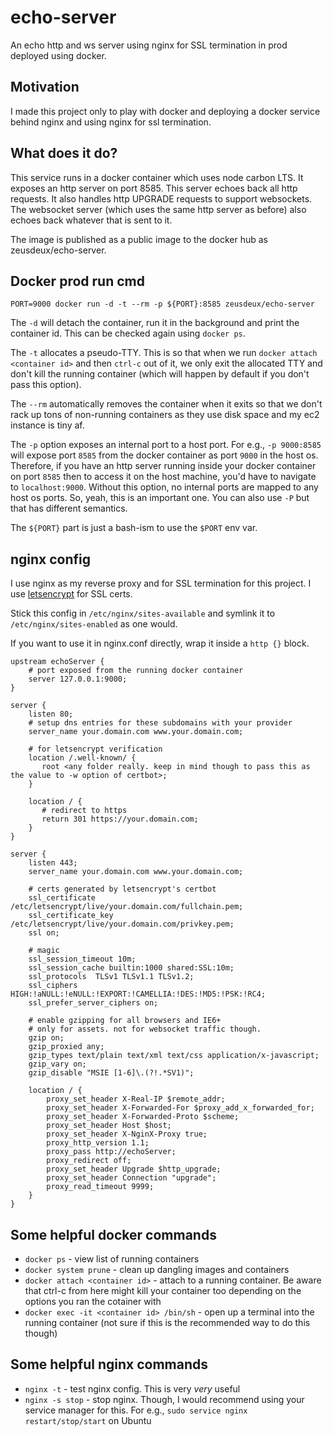 # echo-server

An echo http and ws server using nginx for SSL termination in prod deployed using docker.

## Motivation

I made this project only to play with docker and deploying a docker service behind nginx and using nginx for ssl termination.

## What does it do?

This service runs in a docker container which uses node carbon LTS.
It exposes an http server on port 8585.
This server echoes back all http requests.
It also handles http UPGRADE requests to support websockets.
The websocket server (which uses the same http server as before) also echoes back whatever that is sent to it.

The image is published as a public image to the docker hub as zeusdeux/echo-server.

## Docker prod run cmd

`PORT=9000 docker run -d -t --rm -p ${PORT}:8585 zeusdeux/echo-server`

The `-d` will detach the container, run it in the background and print the container id.
This can be checked again using `docker ps`.

The `-t` allocates a pseudo-TTY. This is so that when we run `docker attach <container id>` and then `ctrl-c` out of it, we only
exit the allocated TTY and don't kill the running container (which will happen by default if you don't pass this option).

The `--rm` automatically removes the container when it exits so that we don't rack up tons of non-running containers as they use
disk space and my ec2 instance is tiny af.

The `-p` option exposes an internal port to a host port. For e.g., `-p 9000:8585` will expose port `8585` from the docker container
as port `9000` in the host os. Therefore, if you have an http server running inside your docker container on port `8585` then to
access it on the host machine, you'd have to navigate to `localhost:9000`. Without this option, no internal ports are mapped to
any host os ports. So, yeah, this is an important one. You can also use `-P` but that has different semantics.

The `${PORT}` part is just a bash-ism to use the `$PORT` env var.

## nginx config

I use nginx as my reverse proxy and for SSL termination for this project.
I use [letsencrypt](https://letsencrypt.org/) for SSL certs.

Stick this config in `/etc/nginx/sites-available` and symlink it to `/etc/nginx/sites-enabled` as one would.

If you want to use it in nginx.conf directly, wrap it inside a `http {}` block.

```nginx
upstream echoServer {
    # port exposed from the running docker container
    server 127.0.0.1:9000;
}

server {
    listen 80;
    # setup dns entries for these subdomains with your provider
    server_name your.domain.com www.your.domain.com;

    # for letsencrypt verification
    location /.well-known/ {
       root <any folder really. keep in mind though to pass this as the value to -w option of certbot>;
    }

    location / {
       # redirect to https
       return 301 https://your.domain.com;
    }
}

server {
    listen 443;
    server_name your.domain.com www.your.domain.com;

    # certs generated by letsencrypt's certbot
    ssl_certificate /etc/letsencrypt/live/your.domain.com/fullchain.pem;
    ssl_certificate_key /etc/letsencrypt/live/your.domain.com/privkey.pem;
    ssl on;

    # magic
    ssl_session_timeout 10m;
    ssl_session_cache builtin:1000 shared:SSL:10m;
    ssl_protocols  TLSv1 TLSv1.1 TLSv1.2;
    ssl_ciphers HIGH:!aNULL:!eNULL:!EXPORT:!CAMELLIA:!DES:!MD5:!PSK:!RC4;
    ssl_prefer_server_ciphers on;

    # enable gzipping for all browsers and IE6+
    # only for assets. not for websocket traffic though.
    gzip on;
    gzip_proxied any;
    gzip_types text/plain text/xml text/css application/x-javascript;
    gzip_vary on;
    gzip_disable "MSIE [1-6]\.(?!.*SV1)";

    location / {
        proxy_set_header X-Real-IP $remote_addr;
        proxy_set_header X-Forwarded-For $proxy_add_x_forwarded_for;
        proxy_set_header X-Forwarded-Proto $scheme;
        proxy_set_header Host $host;
        proxy_set_header X-NginX-Proxy true;
        proxy_http_version 1.1;
        proxy_pass http://echoServer;
        proxy_redirect off;
        proxy_set_header Upgrade $http_upgrade;
        proxy_set_header Connection "upgrade";
        proxy_read_timeout 9999;
    }
}
```

## Some helpful docker commands

- `docker ps` - view list of running containers
- `docker system prune` - clean up dangling images and containers
- `docker attach <container id>` - attach to a running container. Be aware that ctrl-c from here might kill your container too depending on the options you ran the cotainer with
- `docker exec -it <container id> /bin/sh` - open up a terminal into the running container (not sure if this is the recommended way to do this though)

## Some helpful nginx commands

- `nginx -t` - test nginx config. This is very _very_ useful
- `nginx -s stop` - stop nginx. Though, I would recommend using your service manager for this. For e.g., `sudo service nginx restart/stop/start` on Ubuntu
